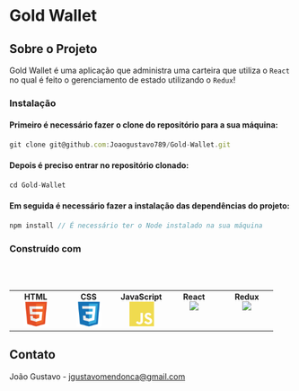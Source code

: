 # Gold Wallet

<a name="readme-top"></a>

## Sobre o Projeto

Gold Wallet é uma aplicação que administra uma carteira que utiliza o `React` no qual é feito o gerenciamento de estado utilizando o `Redux`!

### Instalação
#### Primeiro é necessário fazer o clone do repositório para a sua máquina:
```js
git clone git@github.com:Joaogustavo789/Gold-Wallet.git
```
#### Depois é preciso entrar no repositório clonado:
```js
cd Gold-Wallet
```
#### Em seguida é necessário fazer a instalação das dependências do projeto:
```js
npm install // É necessário ter o Node instalado na sua máquina
```

### Construído com
<br>
<br>
<table width="320px" align="center">
  <tbody>
    <tr valign="top">
      <td width="80px" align="center">
        <span><strong>HTML</strong></span><br>
        <img height="45" src="https://raw.githubusercontent.com/devicons/devicon/master/icons/html5/html5-original.svg">
      </td>
      <td width="80px" align="center">
        <span><strong>CSS</strong></span><br>
        <img height="45" src="https://raw.githubusercontent.com/devicons/devicon/master/icons/css3/css3-original.svg">
      </td>
      <td width="80px" align="center">
        <span><strong>JavaScript</strong></span><br>
        <img height="45" src="https://raw.githubusercontent.com/devicons/devicon/master/icons/javascript/javascript-plain.svg">
      </td>
      <td width="80px" align="center">
        <span><strong>React</strong></span><br>
        <img height="45" src="https://cdn.jsdelivr.net/gh/devicons/devicon/icons/react/react-original.svg">
      </td>
      <td width="80px" align="center">
        <span><strong>Redux</strong></span><br>
        <img height="45" src="https://cdn.jsdelivr.net/gh/devicons/devicon/icons/redux/redux-original.svg" />
      </td>
    </tr>
  </tbody>
</table>

## Contato

João Gustavo - jgustavomendonca@gmail.com
